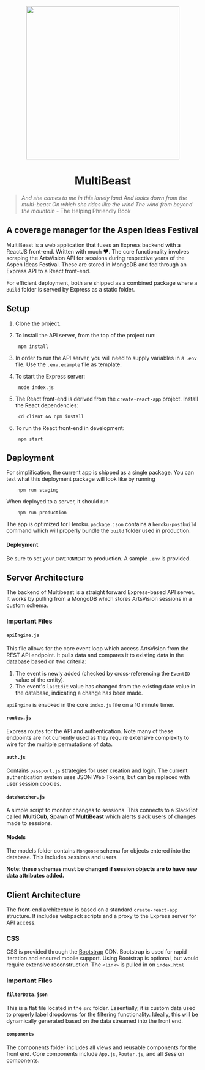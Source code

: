 <div align="center">
<img src="client/public/images/MultiBeast_skull.png" width="400"/>

MultiBeast
===
</div>

>_And she comes to me in this lonely land And looks down from the multi-beast On which she rides like the wind The wind from beyond the mountain_ \- The Helping Phriendly Book

## A coverage manager for the Aspen Ideas Festival

MultiBeast is a web application that fuses an Express backend with a ReactJS front-end. Written with much ❤️. The core functionality involves scraping the ArtsVision API for sessions during respective years of the Aspen Ideas Festival. These are stored in MongoDB and fed through an Express API to a React front-end.

For efficient deployment, both are shipped as a combined package where a `Build` folder is served by Express as a static folder.

Setup
---
1. Clone the project.
2. To install the API server, from the top of the project run:

        npm install

3. In order to run the API server, you will need to supply variables in a `.env` file. Use the `.env.example` file as template.
4. To start the Express server:

        node index.js


4. The React front-end is derived from the `create-react-app` project. Install the React dependencies:

        cd client && npm install
    
5. To run the React front-end in development:

        npm start

Deployment
---
For simplification, the current app is shipped as a single package. You can test what this deployment package will look like by running

        npm run staging

When deployed to a server, it should run

        npm run production

The app is optimized for Heroku. `package.json` contains a `heroku-postbuild` command which will properly bundle the `build` folder used in production.

#### Deployment
Be sure to set your `ENVIRONMENT` to production. A sample `.env` is provided.

Server Architecture
---
The backend of Multibeast is a straight forward Express-based API server. It works by pulling from a MongoDB which stores ArtsVision sessions in a custom schema. 

### Important Files

#### `apiEngine.js`
This file allows for the core event loop which access ArtsVision from the REST API endpoint. It pulls data and compares it to existing data in the database based on two criteria:

1. The event is newly added (checked by cross-referencing the `EventID` value of the entity).
2. The event's `lastEdit` value has changed from the existing date value in the database, indicating a change has been made.

`apiEngine` is envoked in the core `index.js` file on a 10 minute timer.

#### `routes.js`
Express routes for the API and authentication. Note many of these endpoints are not currently used as they require extensive complexity to wire for the multiple permutations of data.

#### `auth.js`
Contains `passport.js` strategies for user creation and login. The current authentication system uses JSON Web Tokens, but can be replaced with user session cookies.

#### `dataWatcher.js`
A simple script to monitor changes to sessions. This connects to a SlackBot called **MultiCub, Spawn of MultiBeast** which alerts slack users of changes made to sessions.

#### Models
The models folder contains `Mongoose` schema for objects entered into the database. This includes sessions and users.

**Note: these schemas must be changed if session objects are to have new data attributes added.**

Client Architecture
---
The front-end architecture is based on a standard `create-react-app` structure. It includes webpack scripts and a proxy to the Express server for API access.

### CSS
CSS is provided through the [Bootstrap](https://getbootstrap.com/) CDN. Bootstrap is used for rapid iteration and ensured mobile support. Using Bootstrap is optional, but would require extensive reconstruction. The `<link>` is pulled in on `index.html`

### Important Files
#### `filterData.json`
This is a flat file located in the `src` folder. Essentially, it is custom data used to properly label dropdowns for the filtering functionality. Ideally, this will be dynamically generated based on the data streamed into the front end.

#### `components`
The components folder includes all views and reusable components for the front end. Core components include `App.js`, `Router.js`, and all Session components.
